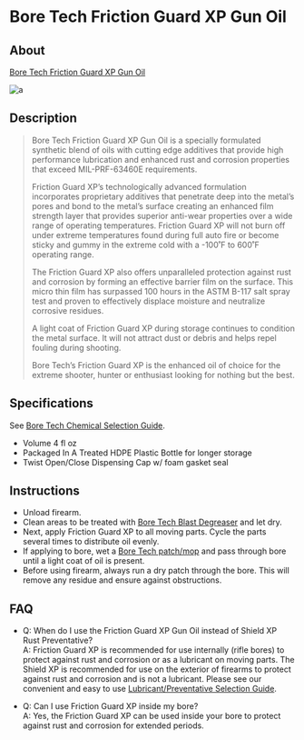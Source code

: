 # Bore Tech Friction Guard XP Gun Oil

## About

[Bore Tech Friction Guard XP Gun Oil](https://www.boretech.com/products/btco-14004)

![a](https://github.com/CumpsD/second-brain/raw/main/assets/shooting/boretech/friction-guard.jpg "a")

## Description

> Bore Tech Friction Guard XP Gun Oil is a specially formulated synthetic blend of oils with cutting edge additives that provide high performance lubrication and enhanced rust and corrosion properties that exceed MIL-PRF-63460E requirements.
>
> Friction Guard XP’s technologically advanced formulation incorporates proprietary additives that penetrate deep into the metal’s pores and bond to the metal’s surface creating an enhanced film strength layer that provides superior anti-wear properties over a wide range of operating temperatures. Friction Guard XP will not burn off under extreme temperatures found during full auto fire or become sticky and gummy in the extreme cold with a -100˚F to 600˚F operating range.
>
> The Friction Guard XP also offers unparalleled protection against rust and corrosion by forming an effective barrier film on the surface. This micro thin film has surpassed 100 hours in the ASTM B-117 salt spray test and proven to effectively displace moisture and neutralize corrosive residues.
>
> A light coat of Friction Guard XP during storage continues to condition the metal surface. It will not attract dust or debris and helps repel fouling during shooting.
>
> Bore Tech’s Friction Guard XP is the enhanced oil of choice for the extreme shooter, hunter or enthusiast looking for nothing but the best.

## Specifications

See [Bore Tech Chemical Selection Guide](https://github.com/CumpsD/second-brain/raw/main/assets/shooting/boretech/Chemical-Selection-Guide.pdf).

* Volume 4 fl oz
* Packaged In A Treated HDPE Plastic Bottle for longer storage
* Twist Open/Close Dispensing Cap w/ foam gasket seal

## Instructions

* Unload firearm.
* Clean areas to be treated with [Bore Tech Blast Degreaser](https://github.com/CumpsD/second-brain/blob/main/Shooting/Cleaning/Bore%20Tech%20Blast%20Degreaser.md) and let dry.
* Next, apply Friction Guard XP to all moving parts. Cycle the parts several times to distribute oil evenly.
* If applying to bore, wet a [Bore Tech patch/mop](https://github.com/CumpsD/second-brain/blob/main/Shooting/Cleaning/Bore%20Tech%20X-Count%20Square%20Patches.md) and pass through bore until a light coat of oil is present.
* Before using firearm, always run a dry patch through the bore. This will remove any residue and ensure against obstructions.

## FAQ

* Q: When do I use the Friction Guard XP Gun Oil instead of Shield XP Rust Preventative? \
  A: Friction Guard XP is recommended for use internally (rifle bores) to protect against rust and corrosion or as a lubricant on moving parts. The Shield XP is recommended for use on the exterior of firearms to protect against rust and corrosion and is not a lubricant. Please see our convenient and easy to use [Lubricant/Preventative Selection Guide](https://github.com/CumpsD/second-brain/raw/main/assets/shooting/boretech/Lubricant_Preventative_Guide_WebReady.jpg).

* Q: Can I use Friction Guard XP inside my bore? \
  A: Yes, the Friction Guard XP can be used inside your bore to protect against rust and corrosion for extended periods.
